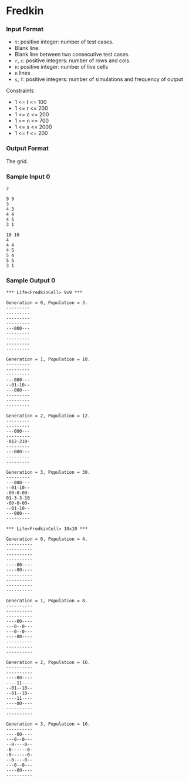 # Fredkin

### Input Format

* `t`: positive integer: number of test cases.
* Blank line.
* Blank line between two consecutive test cases.
* `r`, `c`: positive integers: number of rows and cols.
* `n`: positive integer: number of live cells
* `n` lines
* `s`, `f`: positive integers: number of simulations and frequency of output

Constraints

* 1 <= t <=  100
* 1 <= r <=  200
* 1 <= c <=  200
* 1 <= n <=  700
* 1 <= s <= 2000
* 1 <= f <=  200

### Output Format

The grid.

### Sample Input 0

~~~~~
2

9 9
3
4 3
4 4
4 5
3 1

10 10
4
4 4
4 5
5 4
5 5
3 1
~~~~~

### Sample Output 0

~~~~~
*** Life<FredkinCell> 9x9 ***

Generation = 0, Population = 3.
---------
---------
---------
---------
---000---
---------
---------
---------
---------

Generation = 1, Population = 10.
---------
---------
---------
---000---
--01-10--
---000---
---------
---------
---------

Generation = 2, Population = 12.
---------
---------
---000---
---------
-012-210-
---------
---000---
---------
---------

Generation = 3, Population = 30.
---------
---000---
--01-10--
-00-0-00-
01-3-3-10
-00-0-00-
--01-10--
---000---
---------

*** Life<FredkinCell> 10x10 ***

Generation = 0, Population = 4.
----------
----------
----------
----------
----00----
----00----
----------
----------
----------
----------

Generation = 1, Population = 8.
----------
----------
----------
----00----
---0--0---
---0--0---
----00----
----------
----------
----------

Generation = 2, Population = 16.
----------
----------
----00----
----11----
--01--10--
--01--10--
----11----
----00----
----------
----------

Generation = 3, Population = 16.
----------
----00----
---0--0---
--0----0--
-0------0-
-0------0-
--0----0--
---0--0---
----00----
----------
~~~~~
